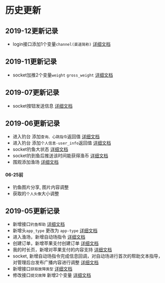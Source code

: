 # 历史更新

## 2019-12更新记录
* login接口添加1个变量`channel(渠道简称)` [详细文档](https://github.com/waitforu/docs/tree/master/user/login.md#描述)

## 2019-11更新记录

* socket加推2个变量`weight` `gross_weight` [详细文档](https://github.com/waitforu/docs/blob/master/socket.md#返回参数)

## 2019-07更新记录

* socket按钮发送信息 [详细文档](https://github.com/waitforu/docs/blob/master/socket.md#发送指令时操作)

## 2019-06更新记录

* 进入钓台 添加`查询、心跳指令`返回值 [详细文档](https://github.com/waitforu/docs/tree/master/fishing/save.md#返回参数)
* 进入钓台 添加`个人信息-user_info`返回值 [详细文档](https://github.com/waitforu/docs/tree/master/fishing/save.md#返回参数)
* socket钓鱼大状态 [详细文档](https://github.com/waitforu/docs/blob/master/socket.md#动作完成指令推送)
* socket钓到鱼后推送该时间能获得渔币 [详细文档](https://github.com/waitforu/docs/blob/master/socket.md#钓到鱼推送)
* 围观添加渔场 [详细文档](https://github.com/waitforu/docs/tree/master/focus/read.md#返回参数)

#### 06-25前
* 钓鱼图片分享, 图片内容调整
* 获取的`个人头像`大小调整

## 2019-05更新记录

* 新增接口`钓鱼帮助` [详细文档](https://github.com/waitforu/docs/tree/master/fishing/help.md)
* 新增头`app_type` 更改为 `app-type` [详细文档](https://github.com/waitforu/docs#app-type)
* 进入渔场，新增自动场指令 [详细文档](https://github.com/waitforu/docs/tree/master/fishing/save.md)
* 创建订单，新增苹果支付创建订单 [详细文档](https://github.com/waitforu/docs/tree/master/orders/save.md)
* 我的时长页，新增对苹果支付的内容支持 [详细文档](https://github.com/waitforu/docs/tree/master/time/index.md)
* socket, 新增自动场指令完成信息回调，对自动场进行首次的帮助文本指导，对管理后台发布广播内容进行调整 [详细文档](https://github.com/waitforu/docs/blob/master/socket.md)
* 新增接口`获取故障类型` [详细文档](https://github.com/waitforu/docs/tree/master/fault/index.md)
* 修改接口`提交故障` 新增2个变量 [详细文档](https://github.com/waitforu/docs/tree/master/fault/save.md)